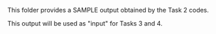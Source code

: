 This folder provides a SAMPLE output obtained by the Task 2 codes.

This output will be used as "input" for Tasks 3 and 4.
